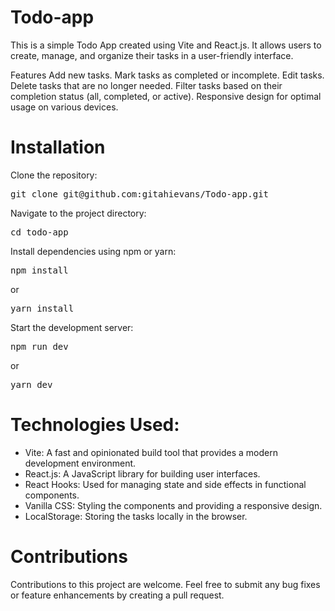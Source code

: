 # Todo-app

This is a simple Todo App created using Vite and React.js. It allows users to create, manage, and organize their tasks in a user-friendly interface.

Features
Add new tasks.
Mark tasks as completed or incomplete.
Edit tasks.
Delete tasks that are no longer needed.
Filter tasks based on their completion status (all, completed, or active).
Responsive design for optimal usage on various devices.

# Installation
Clone the repository:
<pre>git clone git@github.com:gitahievans/Todo-app.git</pre>

Navigate to the project directory:
<pre>cd todo-app</pre>

Install dependencies using npm or yarn:
<pre>npm install</pre>
or
<pre>yarn install</pre>

Start the development server:
<pre>npm run dev</pre>
or
<pre>yarn dev</pre>

# Technologies Used:
- Vite: A fast and opinionated build tool that provides a modern development environment.
- React.js: A JavaScript library for building user interfaces.
- React Hooks: Used for managing state and side effects in functional components.
- Vanilla CSS: Styling the components and providing a responsive design.
- LocalStorage: Storing the tasks locally in the browser.

# Contributions
Contributions to this project are welcome. Feel free to submit any bug fixes or feature enhancements by creating a pull request.

